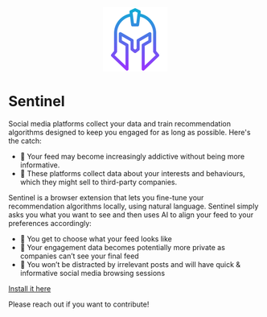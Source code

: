 <p align="center">
  <img src="./icon512.png" alt="Sentinel Logo" width="128" height="128" />
  <h1>Sentinel</h1>
</p>

Social media platforms collect your data and train recommendation algorithms designed to keep you engaged for as long as possible. Here's the catch:

- 💊 Your feed may become increasingly addictive without being more informative.
- 👥 These platforms collect data about your interests and behaviours, which they might sell to third-party companies.

Sentinel is a browser extension that lets you fine-tune your recommendation algorithms locally, using natural language. Sentinel simply asks you what you want to see and then uses AI to align your feed to your preferences accordingly:

- 🎯 You get to choose what your feed looks like
- 🔐 Your engagement data becomes potentially more private as companies can’t see your final feed
- 🙉 You won’t be distracted by irrelevant posts and will have quick & informative social media browsing sessions
  
[Install it here](https://chrome.google.com/webstore/detail/sentinel/fkmbhpipdlamijgojpjflhonefdgaehj/related?hl=en)

Please reach out if you want to contribute!

